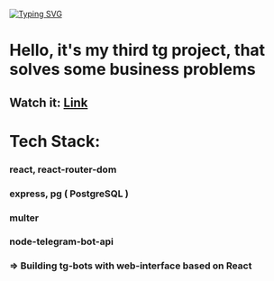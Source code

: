[![Typing SVG](https://readme-typing-svg.herokuapp.com?font=&weight=800&size=32&pause=1000&color=000000&width=800&height=55&lines=It's+Telegram+shop+like+a+KFC+%F0%9F%8D%94+)](https://git.io/typing-svg)
<h1>Hello, it's my third tg project, that solves some business problems</h1>
<h2>Watch it: <a href='https://t.me/kfc_znm_bot'>Link</a></h2>

<h1>Tech Stack: </h1>

<h3>react, react-router-dom</h3>
<h3>express, pg ( PostgreSQL )</h3>
<h3>multer</h3>
<h3>node-telegram-bot-api</h3>
<h3>=> Building tg-bots with web-interface based on React</h3>
